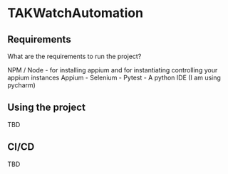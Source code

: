 # TAKWatchAutomation

## Requirements

What are the requirements to run the project?

NPM / Node -  for installing appium and for instantiating controlling your appium instances
Appium - 
Selenium - 
Pytest - 
A python IDE (I am using pycharm)

## Using the project

TBD

## CI/CD

TBD
